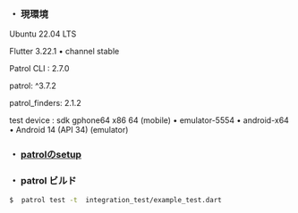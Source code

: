 ### ・ 現環境
Ubuntu 22.04 LTS

Flutter 3.22.1 • channel stable

Patrol CLI :   2.7.0

patrol: ^3.7.2

patrol_finders: 2.1.2

test device :  sdk gphone64 x86 64 (mobile) • emulator-5554 • android-x64    • Android 14 (API 34) (emulator)

###  ・ [patrolのsetup](https://patrol.leancode.co/getting-started)


### ・ patrol ビルド
```sh
$  patrol test -t  integration_test/example_test.dart
```

